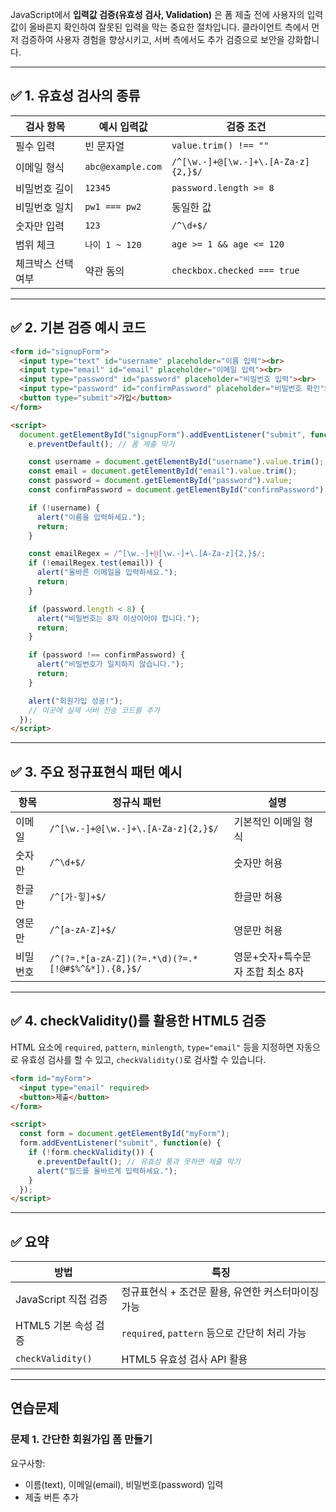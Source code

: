 JavaScript에서 **입력값 검증(유효성 검사, Validation)** 은 폼 제출 전에 사용자의 입력값이 올바른지 확인하여 잘못된 입력을 막는 중요한 절차입니다. 클라이언트 측에서 먼저 검증하여 사용자 경험을 향상시키고, 서버 측에서도 추가 검증으로 보안을 강화합니다.

---

## ✅ 1. 유효성 검사의 종류

| 검사 항목      | 예시 입력값            | 검증 조건                               |
| ---------- | ----------------- | ----------------------------------- |
| 필수 입력      | 빈 문자열             | `value.trim() !== ""`               |
| 이메일 형식     | `abc@example.com` | `/^[\w.-]+@[\w.-]+\.[A-Za-z]{2,}$/` |
| 비밀번호 길이    | `12345`           | `password.length >= 8`              |
| 비밀번호 일치    | `pw1 === pw2`     | 동일한 값                               |
| 숫자만 입력     | `123`             | `/^\d+$/`                           |
| 범위 체크      | `나이 1 ~ 120`      | `age >= 1 && age <= 120`            |
| 체크박스 선택 여부 | 약관 동의             | `checkbox.checked === true`         |

---

## ✅ 2. 기본 검증 예시 코드

```html
<form id="signupForm">
  <input type="text" id="username" placeholder="이름 입력"><br>
  <input type="email" id="email" placeholder="이메일 입력"><br>
  <input type="password" id="password" placeholder="비밀번호 입력"><br>
  <input type="password" id="confirmPassword" placeholder="비밀번호 확인"><br>
  <button type="submit">가입</button>
</form>

<script>
  document.getElementById("signupForm").addEventListener("submit", function(e) {
    e.preventDefault(); // 폼 제출 막기

    const username = document.getElementById("username").value.trim();
    const email = document.getElementById("email").value.trim();
    const password = document.getElementById("password").value;
    const confirmPassword = document.getElementById("confirmPassword").value;

    if (!username) {
      alert("이름을 입력하세요.");
      return;
    }

    const emailRegex = /^[\w.-]+@[\w.-]+\.[A-Za-z]{2,}$/;
    if (!emailRegex.test(email)) {
      alert("올바른 이메일을 입력하세요.");
      return;
    }

    if (password.length < 8) {
      alert("비밀번호는 8자 이상이어야 합니다.");
      return;
    }

    if (password !== confirmPassword) {
      alert("비밀번호가 일치하지 않습니다.");
      return;
    }

    alert("회원가입 성공!");
    // 이곳에 실제 서버 전송 코드를 추가
  });
</script>
```

---

## ✅ 3. 주요 정규표현식 패턴 예시

| 항목   | 정규식 패턴                                            | 설명                  |
| ---- | ------------------------------------------------- | ------------------- |
| 이메일  | `/^[\w.-]+@[\w.-]+\.[A-Za-z]{2,}$/`               | 기본적인 이메일 형식         |
| 숫자만  | `/^\d+$/`                                         | 숫자만 허용              |
| 한글만  | `/^[가-힣]+$/`                                      | 한글만 허용              |
| 영문만  | `/^[a-zA-Z]+$/`                                   | 영문만 허용              |
| 비밀번호 | `/^(?=.*[a-zA-Z])(?=.*\d)(?=.*[!@#$%^&*]).{8,}$/` | 영문+숫자+특수문자 조합 최소 8자 |

---

## ✅ 4. checkValidity()를 활용한 HTML5 검증

HTML 요소에 `required`, `pattern`, `minlength`, `type="email"` 등을 지정하면 자동으로 유효성 검사를 할 수 있고, `checkValidity()`로 검사할 수 있습니다.

```html
<form id="myForm">
  <input type="email" required>
  <button>제출</button>
</form>

<script>
  const form = document.getElementById("myForm");
  form.addEventListener("submit", function(e) {
    if (!form.checkValidity()) {
      e.preventDefault(); // 유효성 통과 못하면 제출 막기
      alert("필드를 올바르게 입력하세요.");
    }
  });
</script>
```

---

## ✅ 요약

| 방법                | 특징                                  |
| ----------------- | ----------------------------------- |
| JavaScript 직접 검증  | 정규표현식 + 조건문 활용, 유연한 커스터마이징 가능       |
| HTML5 기본 속성 검증    | `required`, `pattern` 등으로 간단히 처리 가능 |
| `checkValidity()` | HTML5 유효성 검사 API 활용                 |

---

## 연습문제

### 문제 1. 간단한 회원가입 폼 만들기
요구사항:

- 이름(text), 이메일(email), 비밀번호(password) 입력
- 제출 버튼 추가